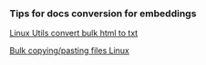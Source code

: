 ### Tips for docs conversion for embeddings

[Linux Utils convert bulk html to txt](html2txt.md)

[Bulk copying/pasting files Linux]()

